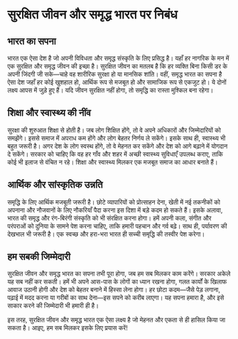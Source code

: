# सुरक्षित जीवन और समृद्ध भारत पर निबंध

## भारत का सपना
भारत एक ऐसा देश है जो अपनी विविधता और समृद्ध संस्कृति के लिए प्रसिद्ध है। यहाँ हर नागरिक के मन में एक सुरक्षित और समृद्ध जीवन की इच्छा है। सुरक्षित जीवन का मतलब है कि हर व्यक्ति बिना किसी डर के अपनी जिंदगी जी सके—चाहे वह शारीरिक सुरक्षा हो या मानसिक शांति। वहीं, समृद्ध भारत का सपना है ऐसा देश जहाँ हर कोई खुशहाल हो, आर्थिक रूप से मजबूत हो और सामाजिक रूप से एकजुट हो। ये दोनों लक्ष्य आपस में जुड़े हुए हैं। यदि जीवन सुरक्षित नहीं होगा, तो समृद्धि का रास्ता मुश्किल बना रहेगा।

## शिक्षा और स्वास्थ्य की नींव
सुरक्षा की शुरुआत शिक्षा से होती है। जब लोग शिक्षित होंगे, तो वे अपने अधिकारों और जिम्मेदारियों को समझेंगे। इससे समाज में अपराध कम होंगे और लोग बेहतर निर्णय ले सकेंगे। इसके साथ ही, स्वास्थ्य भी बहुत जरूरी है। अगर देश के लोग स्वस्थ होंगे, तो वे मेहनत कर सकेंगे और देश को आगे बढ़ाने में योगदान दे सकेंगे। सरकार को चाहिए कि वह हर गाँव और शहर में अच्छी स्वास्थ्य सुविधाएँ उपलब्ध कराए, ताकि कोई भी इलाज से वंचित न रहे। शिक्षा और स्वास्थ्य मिलकर एक मजबूत समाज का आधार बनाते हैं।

## आर्थिक और सांस्कृतिक उन्नति
समृद्धि के लिए आर्थिक मजबूती जरूरी है। छोटे व्यापारियों को प्रोत्साहन देना, खेती में नई तकनीकों को अपनाना और नौजवानों के लिए नौकरियाँ पैदा करना इस दिशा में बड़े कदम हो सकते हैं। इसके अलावा, भारत की समृद्ध और रंग-बिरंगी संस्कृति को भी संरक्षित करना होगा। हमें अपनी कला, संगीत और परंपराओं को दुनिया के सामने पेश करना चाहिए, ताकि हमारी पहचान और गर्व बढ़े। साथ ही, पर्यावरण की देखभाल भी जरूरी है। एक स्वच्छ और हरा-भरा भारत ही सच्ची समृद्धि की तस्वीर पेश करेगा।

## हम सबकी जिम्मेदारी
सुरक्षित जीवन और समृद्ध भारत का सपना तभी पूरा होगा, जब हम सब मिलकर काम करेंगे। सरकार अकेले यह सब नहीं कर सकती। हमें भी अपने आस-पास के लोगों का ध्यान रखना होगा, गलत कार्यों के खिलाफ आवाज उठानी होगी और देश को बेहतर बनाने में हिस्सा लेना होगा। हर छोटा कदम—जैसे पेड़ लगाना, पढ़ाई में मदद करना या गरीबों का साथ देना—इस सपने को करीब लाएगा। यह सपना हमारा है, और इसे साकार करने की जिम्मेदारी भी हमारी ही है।

इस तरह, सुरक्षित जीवन और समृद्ध भारत एक ऐसा लक्ष्य है जो मेहनत और एकता से ही हासिल किया जा सकता है। आइए, हम सब मिलकर इसके लिए प्रयास करें!
